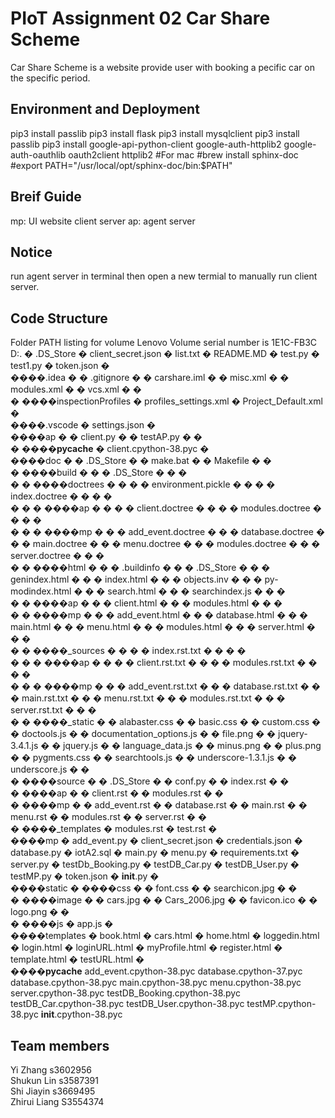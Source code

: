 # PIoT Assignment 02 Car Share Scheme
Car Share Scheme is a website provide user with booking a pecific car on the specific period.
## Environment and Deployment ##
pip3 install passlib
pip3 install flask
pip3 install mysqlclient
pip3 install passlib
pip3 install google-api-python-client google-auth-httplib2 google-auth-oauthlib oauth2client httplib2
#For mac 
#brew install sphinx-doc
#export PATH="/usr/local/opt/sphinx-doc/bin:$PATH"
## Breif Guide ##
mp:
UI website
client server
ap:
agent server
## Notice ##
run agent server in terminal then open a new termial to manually run client server.
## Code Structure ##
Folder PATH listing for volume Lenovo
Volume serial number is 1E1C-FB3C
D:.
�   .DS_Store
�   client_secret.json
�   list.txt
�   README.MD
�   test.py
�   test1.py
�   token.json
�   
����.idea
�   �   .gitignore
�   �   carshare.iml
�   �   misc.xml
�   �   modules.xml
�   �   vcs.xml
�   �   
�   ����inspectionProfiles
�           profiles_settings.xml
�           Project_Default.xml
�           
����.vscode
�       settings.json
�       
����ap
�   �   client.py
�   �   testAP.py
�   �   
�   ����__pycache__
�           client.cpython-38.pyc
�           
����doc
�   �   .DS_Store
�   �   make.bat
�   �   Makefile
�   �   
�   ����build
�   �   �   .DS_Store
�   �   �   
�   �   ����doctrees
�   �   �   �   environment.pickle
�   �   �   �   index.doctree
�   �   �   �   
�   �   �   ����ap
�   �   �   �       client.doctree
�   �   �   �       modules.doctree
�   �   �   �       
�   �   �   ����mp
�   �   �           add_event.doctree
�   �   �           database.doctree
�   �   �           main.doctree
�   �   �           menu.doctree
�   �   �           modules.doctree
�   �   �           server.doctree
�   �   �           
�   �   ����html
�   �       �   .buildinfo
�   �       �   .DS_Store
�   �       �   genindex.html
�   �       �   index.html
�   �       �   objects.inv
�   �       �   py-modindex.html
�   �       �   search.html
�   �       �   searchindex.js
�   �       �   
�   �       ����ap
�   �       �       client.html
�   �       �       modules.html
�   �       �       
�   �       ����mp
�   �       �       add_event.html
�   �       �       database.html
�   �       �       main.html
�   �       �       menu.html
�   �       �       modules.html
�   �       �       server.html
�   �       �       
�   �       ����_sources
�   �       �   �   index.rst.txt
�   �       �   �   
�   �       �   ����ap
�   �       �   �       client.rst.txt
�   �       �   �       modules.rst.txt
�   �       �   �       
�   �       �   ����mp
�   �       �           add_event.rst.txt
�   �       �           database.rst.txt
�   �       �           main.rst.txt
�   �       �           menu.rst.txt
�   �       �           modules.rst.txt
�   �       �           server.rst.txt
�   �       �           
�   �       ����_static
�   �               alabaster.css
�   �               basic.css
�   �               custom.css
�   �               doctools.js
�   �               documentation_options.js
�   �               file.png
�   �               jquery-3.4.1.js
�   �               jquery.js
�   �               language_data.js
�   �               minus.png
�   �               plus.png
�   �               pygments.css
�   �               searchtools.js
�   �               underscore-1.3.1.js
�   �               underscore.js
�   �               
�   ����source
�       �   .DS_Store
�       �   conf.py
�       �   index.rst
�       �   
�       ����ap
�       �       client.rst
�       �       modules.rst
�       �       
�       ����mp
�       �       add_event.rst
�       �       database.rst
�       �       main.rst
�       �       menu.rst
�       �       modules.rst
�       �       server.rst
�       �       
�       ����_templates
�               modules.rst
�               test.rst
�               
����mp
    �   add_event.py
    �   client_secret.json
    �   credentials.json
    �   database.py
    �   iotA2.sql
    �   main.py
    �   menu.py
    �   requirements.txt
    �   server.py
    �   testDb_Booking.py
    �   testDB_Car.py
    �   testDB_User.py
    �   testMP.py
    �   token.json
    �   __init__.py
    �   
    ����static
    �   ����css
    �   �       font.css
    �   �       searchicon.jpg
    �   �       
    �   ����image
    �   �       cars.jpg
    �   �       Cars_2006.jpg
    �   �       favicon.ico
    �   �       logo.png
    �   �       
    �   ����js
    �           app.js
    �           
    ����templates
    �       book.html
    �       cars.html
    �       home.html
    �       loggedin.html
    �       login.html
    �       loginURL.html
    �       myProfile.html
    �       register.html
    �       template.html
    �       testURL.html
    �       
    ����__pycache__
            add_event.cpython-38.pyc
            database.cpython-37.pyc
            database.cpython-38.pyc
            main.cpython-38.pyc
            menu.cpython-38.pyc
            server.cpython-38.pyc
            testDB_Booking.cpython-38.pyc
            testDB_Car.cpython-38.pyc
            testDB_User.cpython-38.pyc
            testMP.cpython-38.pyc
            __init__.cpython-38.pyc
            
## Team members ##
Yi Zhang s3602956 <br>
Shukun Lin s3587391<br>
Shi Jiayin s3669495<br>
Zhirui Liang S3554374<br>
